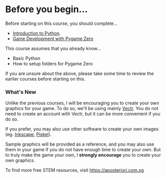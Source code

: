 # Before you begin...

Before starting on this course, you should complete...

* [Introduction to Python](https://trinket.io/aposteriori/courses/introduction-to-python).
* [Game Development with Pygame Zero](../../20-Pygame-Zero-Basics/10-Intro/10-intro.html)

This course assumes that you already know...

* Basic Python
* How to setup folders for Pygame Zero

If you are unsure about the above, please take some time to review the earlier courses before starting on this.

### What's New
Unlike the previous courses, I will be encouraging you to create your own graphics for your game.
To do so, we'll be using mainly [Vectr](https://vectr.com/).
You do not need to create an account with Vectr, but it can be more convenient if you do so.

If you prefer, you may also use other software to create your own images (eg. [Inkscape](https://inkscape.org/), [Piskel](https://www.piskelapp.com/)).

Sample graphics will be provided as a reference, and you may also use them in your game if you do not have enough time to create your own.
But to truly make the game your own, I **strongly encourage** you to create your own graphics.

To find more free STEM resources, visit https://aposteriori.com.sg
